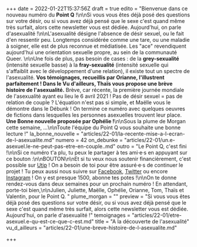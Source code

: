 +++
date = 2022-01-22T15:37:56Z
draft = true
edito = "Bienvenue dans ce nouveau numéro du **Point Q** !\n\nSi vous vous êtes déjà posé des questions sur votre désir, ou si vous avez déjà pensé que le sexe c'est quand même très surfait, alors cette newsletter vous est dédiée. Aujourd'hui, on parle d'asexualité !\n\nL'asexualité désigne l'absence de désir sexuel, ou le fait d'en ressentir peu. Longtemps considérée comme une tare, ou une maladie à soigner, elle est de plus reconnue et médiatisée. Les \"ace\" revendiquent aujourd'hui une orientation sexuelle propre, au sein de la communauté Queer. \n\nUne fois de plus, pas besoin de cases : de la **grey-sexualité** (intensité sexuelle basse) à la **fray-sexualité** (intensité sexuelle qui s'affaiblit avec le développement d'une relation), il existe tout un spectre de l'asexualité. **Vos témoignages, recueillis par Orianne, l'illustrent parfaitement ! Dans le Vu d'ailleurs, Thaïs vous propose une brève histoire de l'asexualité.** Brève, car récente, la première journée mondiale de l'asexualité ayant eu lieu le 6 avril 2021 ! Pas de désir sexuel = pas de relation de couple ? L'équation n'est pas si simple, et Maëlle vous le démontre dans le Débunk ! On termine ce numéro avec quelques oeuvres de fictions dans lesquelles les personnes asexuelles trouvent leur place. **Une Bonne nouvelle proposée par Ophélie !**\n\nSous la plume de Morgan cette semaine, ...\n\nToute l'équipe du Point Q vous souhaite une bonne lecture !"
la_bonne_nouvelle = "articles/22-01/la-recente-mise-a-l-ecran-de-l-asexualite.md"
numero = 42
on_debunke = "articles/22-01/un.e-asexuel.le-ne-peut-pas-etre-en-couple..md"
outro = "Le Point Q, c'est fini !\n\nSi ce numéro t'a plu, tu peux le partager à tes ami·e·s en appuyant sur ce bouton :\n\nBOUTON\n\nEt si tu veux nous soutenir financièrement, c'est possible sur [Utip](https://www.utip.io/lepointq) ! On a besoin de toi pour être assuré·e·s de continuer le projet ! Tu peux aussi nous suivre sur [Facebook](https://www.facebook.com/lepointq.news/), [Twitter](https://twitter.com/LePointQ) ou encore [Instagram](https://www.instagram.com/lepoint.q/?hl=fr) ! On y est presque 1500, abonne tes potes !\n\nOn te donne rendez-vous dans deux semaines pour un prochain numéro ! En attendant, porte-toi bien,\n\nJulien, Juliette, Maëlle, Ophélie, Orianne, Tom, Thaïs et Valentin, pour le Point Q. "
plume_morgan = ""
preview = "Si vous vous êtes déjà posé des questions sur votre désir, ou si vous avez déjà pensé que le sexe c'est quand même très surfait, alors cette newsletter vous est dédiée. Aujourd'hui, on parle d'asexualité !"
temoignages = "articles/22-01/etre-asexuel.e-qu-est-ce-que-c-est.md"
title = "A la découverte de l'asexualité"
vu_d_ailleurs = "articles/22-01/une-breve-histoire-de-l-asexualite.md"

+++
